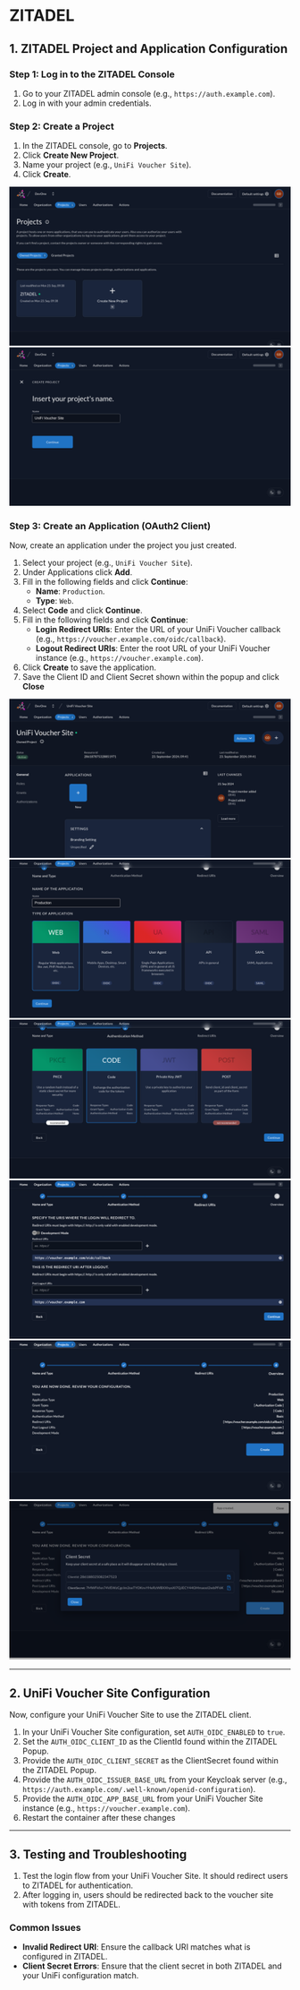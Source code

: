 # ZITADEL

## 1. ZITADEL Project and Application Configuration

### Step 1: Log in to the ZITADEL Console

1. Go to your ZITADEL admin console (e.g., `https://auth.example.com`).
2. Log in with your admin credentials.

### Step 2: Create a Project

1. In the ZITADEL console, go to **Projects**.
2. Click **Create New Project**.
3. Name your project (e.g., `UniFi Voucher Site`).
4. Click **Create**.

![Projects Overview](images/projects_overview.png)
![Projects Create](images/projects_create.png)

### Step 3: Create an Application (OAuth2 Client)

Now, create an application under the project you just created.

1. Select your project (e.g., `UniFi Voucher Site`).
2. Under Applications click **Add**.
3. Fill in the following fields and click **Continue**:
    - **Name**: `Production`.
    - **Type**: `Web`.
4. Select **Code** and click **Continue**.
5. Fill in the following fields and click **Continue**:
    - **Login Redirect URIs**: Enter the URL of your UniFi Voucher callback (e.g., `https://voucher.example.com/oidc/callback`).
    - **Logout Redirect URIs**: Enter the root URL of your UniFi Voucher instance (e.g., `https://voucher.example.com`).
6. Click **Create** to save the application.
7. Save the Client ID and Client Secret shown within the popup and click **Close**

![Project Overview](images/project_overview.png)
![Project Name & Type](images/project_name_type.png)
![Project Method](images/project_method.png)
![Project Uris](images/project_uris.png)
![Project Create Overview](images/project_create_overview.png)
![Project Secrets](images/project_secrets.png)

---

## 2. UniFi Voucher Site Configuration

Now, configure your UniFi Voucher Site to use the ZITADEL client.

1. In your UniFi Voucher Site configuration, set `AUTH_OIDC_ENABLED` to `true`.
2. Set the `AUTH_OIDC_CLIENT_ID` as the ClientId found within the ZITADEL Popup.
3. Provide the `AUTH_OIDC_CLIENT_SECRET` as the ClientSecret found within the ZITADEL Popup.
4. Provide the `AUTH_OIDC_ISSUER_BASE_URL` from your Keycloak server (e.g., `https://auth.example.com/.well-known/openid-configuration`).
5. Provide the `AUTH_OIDC_APP_BASE_URL` from your UniFi Voucher Site instance (e.g., `https://voucher.example.com`).
6. Restart the container after these changes

---

## 3. Testing and Troubleshooting

1. Test the login flow from your UniFi Voucher Site. It should redirect users to ZITADEL for authentication.
2. After logging in, users should be redirected back to the voucher site with tokens from ZITADEL.

### Common Issues

- **Invalid Redirect URI**: Ensure the callback URI matches what is configured in ZITADEL.
- **Client Secret Errors**: Ensure that the client secret in both ZITADEL and your UniFi configuration match.
